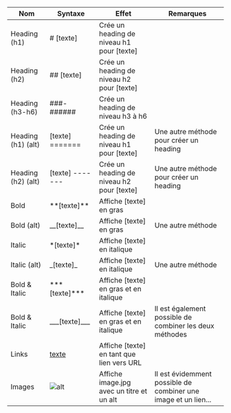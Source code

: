 | Nom                | Syntaxe                   | Effet                                     | Remarques                                                      |
|--------------------|---------------------------|-------------------------------------------|----------------------------------------------------------------|
| Heading (h1)       | # [texte]                 | Crée un heading de niveau h1 pour [texte] |                                                                |
| Heading (h2)       | ## [texte]                | Crée un heading de niveau h2 pour [texte] |                                                                |
| Heading (h3-h6)    | ###-######                | Crée un heading de niveau h3 à h6         |                                                                |
| Heading (h1) (alt) | [texte] =======           | Crée un heading de niveau h1 pour [texte] | Une autre méthode pour créer un heading                        |
| Heading (h2) (alt) | [texte] -------           | Crée un heading de niveau h2 pour [texte] | Une autre méthode pour créer un heading                        |
| Bold               | \*\*[texte]\*\*           | Affiche [texte] en gras                   |                                                                |
| Bold (alt)         | \_\_[texte]\_\_           | Affiche [texte] en gras                   | Une autre méthode                                              |
| Italic             | \*[texte]\*               | Affiche [texte] en italique               |                                                                |
| Italic (alt)       | \_[texte]\_               | Affiche [texte] en italique               | Une autre méthode                                              |
| Bold & Italic      | \*\*\*[texte]\*\*\*       | Affiche [texte] en gras et en italique    |                                                                |
| Bold & Italic      | \_\_\_[texte]\_\_\_       | Affiche [texte] en gras et en italique    | Il est également possible de combiner les deux méthodes        |
| Links              | [texte](URL)              | Affiche [texte] en tant que lien vers URL |                                                                |
| Images             | ![alt](image.jpg "titre") | Affiche image.jpg avec un titre et un alt | Il est évidemment possible de combiner une image et un lien... |